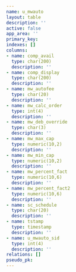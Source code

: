 ```yaml
---
name: u_mwauto
layout: table
description: ''
active: false
app_area: ''
primary_key: 
indexes: []
columns:
- name: comp_avail
  type: char(200)
  description: ''
- name: comp_display
  type: char(200)
  description: ''
- name: mw_autofee
  type: char(20)
  description: ''
- name: mw_calc_order
  type: int(4)
  description: ''
- name: mw_deb_override
  type: char(3)
  description: ''
- name: mw_max_cap
  type: numeric(10,2)
  description: ''
- name: mw_min_cap
  type: numeric(10,2)
  description: ''
- name: mw_percent_fact
  type: numeric(10,6)
  description: ''
- name: mw_percent_fact2
  type: numeric(10,6)
  description: ''
- name: sc_schedule
  type: char(20)
  description: ''
- name: tstamp
  type: timestamp
  description: ''
- name: u_mwauto_sid
  type: int(4)
  description: ''
relations: []
pseudo_pk: 
---
```


